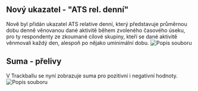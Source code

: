 ﻿---
categories: [kiwi]
layout: kiwi
---
## Nový ukazatel - "ATS rel. denní"
Nově byl přidán ukazatel ATS relative denní, který představuje průměrnou dobu denně věnovanou dané aktivitě během zvoleného časového úseku, 
pro ty respondenty ze zkoumané cílové skupiny, kteří se dané aktivitě věnmovali každý den, alespoň po nějako uminimální dobu.
![Popis souboru]({{site.url}}/data/ATSrel_denni.jpg "Popis souboru")

## Suma - přelivy
V Trackballu se nyní zobrazuje suma pro pozitivní i negativní hodnoty. 
![Popis souboru]({{site.url}}/data/Suma.jpg "Popis souboru")
